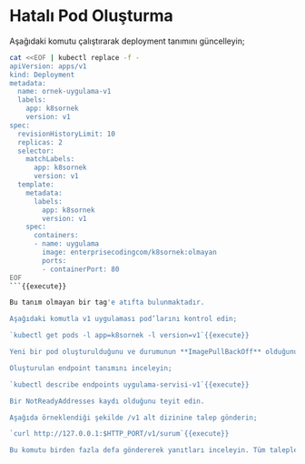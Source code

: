 # Hatalı Pod Oluşturma

Aşağıdaki komutu çalıştırarak deployment tanımını güncelleyin;

```bash
cat <<EOF | kubectl replace -f -
apiVersion: apps/v1
kind: Deployment
metadata:
  name: ornek-uygulama-v1
  labels:
    app: k8sornek
    version: v1
spec:
  revisionHistoryLimit: 10
  replicas: 2
  selector:
    matchLabels:
      app: k8sornek
      version: v1
  template:
    metadata:
      labels:
        app: k8sornek
        version: v1
    spec:
      containers:
      - name: uygulama
        image: enterprisecodingcom/k8sornek:olmayan
        ports:
        - containerPort: 80
EOF
```{{execute}}

Bu tanım olmayan bir tag'e atıfta bulunmaktadır.

Aşağıdaki komutla v1 uygulaması pod’larını kontrol edin;

`kubectl get pods -l app=k8sornek -l version=v1`{{execute}}

Yeni bir pod oluşturulduğunu ve durumunun **ImagePullBackOff** olduğunu teyit edin.

Oluşturulan endpoint tanımını inceleyin;

`kubectl describe endpoints uygulama-servisi-v1`{{execute}}

Bir NotReadyAddresses kaydı olduğunu teyit edin.

Aşağıda örneklendiği şekilde /v1 alt dizinine talep gönderin;

`curl http://127.0.0.1:$HTTP_PORT/v1/surum`{{execute}}

Bu komutu birden fazla defa göndererek yanıtları inceleyin. Tüm taleplerin karşılandığını teyit edin.